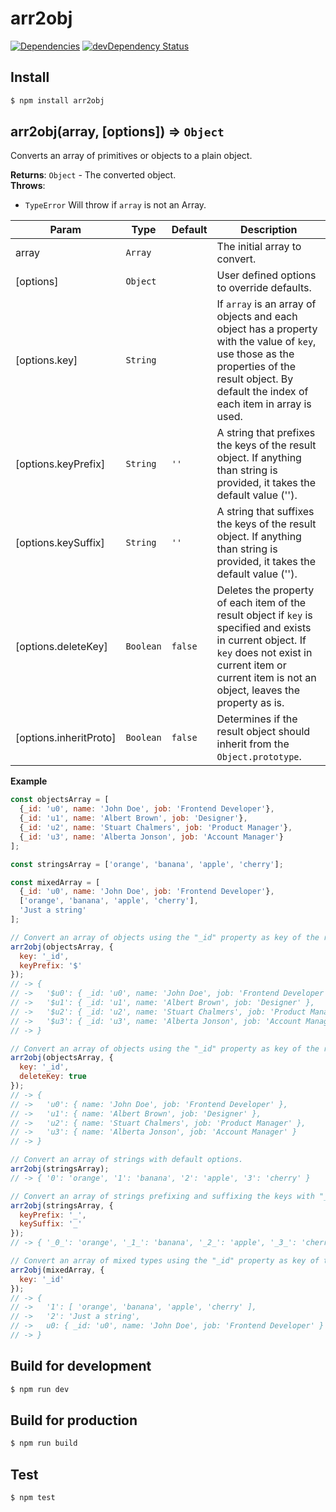 # arr2obj

[![Dependencies](https://david-dm.org/georapbox/arr2obj.svg?theme=shields.io)](https://david-dm.org/georapbox/arr2obj) [![devDependency Status](https://david-dm.org/georapbox/arr2obj/dev-status.svg)](https://david-dm.org/georapbox/arr2obj#info=devDependencies)

## Install
```bash
$ npm install arr2obj
```

## arr2obj(array, [options]) ⇒ <code>Object</code>

Converts an array of primitives or objects to a plain object.

**Returns**: <code>Object</code> - The converted object.  
**Throws**:

- <code>TypeError</code> Will throw if `array` is not an Array.


| Param | Type | Default | Description |
| --- | --- | --- | --- |
| array | <code>Array</code> |  | The initial array to convert. |
| [options] | <code>Object</code> |  | User defined options to override defaults. |
| [options.key] | <code>String</code> |  | If `array` is an array of objects and each object has a property with the value of `key`, use those as the properties of the result object. By default the index of each item in array is used. |
| [options.keyPrefix] | <code>String</code> | <code>&#x27;&#x27;</code> | A string that prefixes the keys of the result object. If anything than string is provided, it takes the default value (''). |
| [options.keySuffix] | <code>String</code> | <code>&#x27;&#x27;</code> | A string that suffixes the keys of the result object. If anything than string is provided, it takes the default value (''). |
| [options.deleteKey] | <code>Boolean</code> | <code>false</code> | Deletes the property of each item of the result object if `key` is specified and exists in current object. If `key` does not exist in current item or current item is not an object, leaves the property as is. |
| [options.inheritProto] | <code>Boolean</code> | <code>false</code> | Determines if the result object should inherit from the `Object.prototype`. |

**Example**  
```js
const objectsArray = [
  {_id: 'u0', name: 'John Doe', job: 'Frontend Developer'},
  {_id: 'u1', name: 'Albert Brown', job: 'Designer'},
  {_id: 'u2', name: 'Stuart Chalmers', job: 'Product Manager'},
  {_id: 'u3', name: 'Alberta Jonson', job: 'Account Manager'}
];

const stringsArray = ['orange', 'banana', 'apple', 'cherry'];

const mixedArray = [
  {_id: 'u0', name: 'John Doe', job: 'Frontend Developer'},
  ['orange', 'banana', 'apple', 'cherry'],
  'Just a string'
];

// Convert an array of objects using the "_id" property as key of the result object, prefixed with "$" character.
arr2obj(objectsArray, {
  key: '_id',
  keyPrefix: '$'
});
// -> {
// ->   '$u0': { _id: 'u0', name: 'John Doe', job: 'Frontend Developer' },
// ->   '$u1': { _id: 'u1', name: 'Albert Brown', job: 'Designer' },
// ->   '$u2': { _id: 'u2', name: 'Stuart Chalmers', job: 'Product Manager' },
// ->   '$u3': { _id: 'u3', name: 'Alberta Jonson', job: 'Account Manager' }
// -> }

// Convert an array of objects using the "_id" property as key of the result object, and delete it from the result object.
arr2obj(objectsArray, {
  key: '_id',
  deleteKey: true
});
// -> {
// ->   'u0': { name: 'John Doe', job: 'Frontend Developer' },
// ->   'u1': { name: 'Albert Brown', job: 'Designer' },
// ->   'u2': { name: 'Stuart Chalmers', job: 'Product Manager' },
// ->   'u3': { name: 'Alberta Jonson', job: 'Account Manager' }
// -> }

// Convert an array of strings with default options.
arr2obj(stringsArray);
// -> { '0': 'orange', '1': 'banana', '2': 'apple', '3': 'cherry' }

// Convert an array of strings prefixing and suffixing the keys with "_" character.
arr2obj(stringsArray, {
  keyPrefix: '_',
  keySuffix: '_'
});
// -> { '_0_': 'orange', '_1_': 'banana', '_2_': 'apple', '_3_': 'cherry' }

// Convert an array of mixed types using the "_id" property as key of the result object.
arr2obj(mixedArray, {
  key: '_id'
});
// -> {
// ->   '1': [ 'orange', 'banana', 'apple', 'cherry' ],
// ->   '2': 'Just a string',
// ->   u0: { _id: 'u0', name: 'John Doe', job: 'Frontend Developer' }
// -> }
```

## Build for development
```bash
$ npm run dev
```

## Build for production
```bash
$ npm run build
```

## Test

```bash
$ npm test
```
